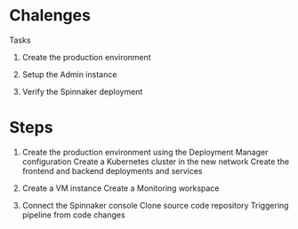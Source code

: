 # Chalenges

Tasks

1. Create the production environment

2. Setup the Admin instance

3. Verify the Spinnaker deployment

# Steps

1. Create the  production environment using the Deployment Manager configuration
   Create a Kubernetes cluster in the new network
   Create the frontend and backend deployments and services
   
2. Create a VM instance
   Create a Monitoring workspace
   
3. Connect the Spinnaker console
   Clone source code repository
   Triggering pipeline from code changes
